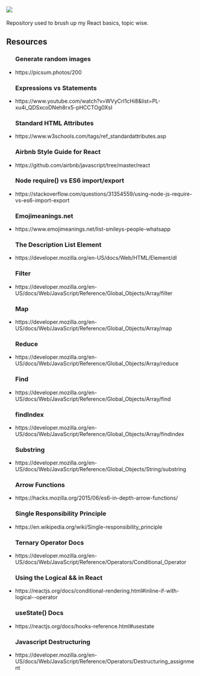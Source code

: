# <img src="https://hackernoon.com/images/1*KBGdMaU_emZX4XR1AvkD4A.gif">
Repository used to brush up my React basics, topic wise. 

<h2>Resources</h2>
<ul>
<h3>Generate random images</h3>
<li>https://picsum.photos/200 </li>

<h3>Expressions vs Statements</h3>
<li>https://www.youtube.com/watch?v=WVyCrI1cHi8&list=PL-xu4i_QDSxcoDNeh8rx5-pHCCTOg0XsI</li>

<h3>Standard HTML Attributes</h3>
<li>https://www.w3schools.com/tags/ref_standardattributes.asp</li>

<h3>Airbnb Style Guide for React</h3>
<li>https://github.com/airbnb/javascript/tree/master/react</li>

<h3>Node require() vs ES6 import/export</h3>
<li>https://stackoverflow.com/questions/31354559/using-node-js-require-vs-es6-import-export</li>

<h3>Emojimeanings.net</h3>
<li>https://www.emojimeanings.net/list-smileys-people-whatsapp</li>

<h3>The Description List Element</h3>
<li>https://developer.mozilla.org/en-US/docs/Web/HTML/Element/dl</li>

<h3>Filter</h3>
<li>https://developer.mozilla.org/en-US/docs/Web/JavaScript/Reference/Global_Objects/Array/filter</li>

<h3>Map</h3>
<li>https://developer.mozilla.org/en-US/docs/Web/JavaScript/Reference/Global_Objects/Array/map</li>

<h3>Reduce</h3>
<li>https://developer.mozilla.org/en-US/docs/Web/JavaScript/Reference/Global_Objects/Array/reduce</li>

<h3>Find</h3>
<li>https://developer.mozilla.org/en-US/docs/Web/JavaScript/Reference/Global_Objects/Array/find</li>

<h3>findIndex</h3>
<li>https://developer.mozilla.org/en-US/docs/Web/JavaScript/Reference/Global_Objects/Array/findindex</li>

<h3>Substring</h3>
<li>https://developer.mozilla.org/en-US/docs/Web/JavaScript/Reference/Global_Objects/String/substring</li>

<h3>Arrow Functions</h3>
<li>https://hacks.mozilla.org/2015/06/es6-in-depth-arrow-functions/</li>

<h3>Single Responsibility Principle</h3>
<li>https://en.wikipedia.org/wiki/Single-responsibility_principle</li>

<h3>Ternary Operator Docs</h3>
<li>https://developer.mozilla.org/en-US/docs/Web/JavaScript/Reference/Operators/Conditional_Operator</li>

<h3>Using the Logical && in React</h3>
<li>https://reactjs.org/docs/conditional-rendering.html#inline-if-with-logical--operator</li>

<h3>useState() Docs</h3>
<li>https://reactjs.org/docs/hooks-reference.html#usestate</li>

<h3>Javascript Destructuring</h3>
<li>https://developer.mozilla.org/en-US/docs/Web/JavaScript/Reference/Operators/Destructuring_assignment</li>

</ul>
